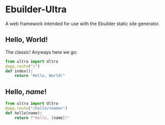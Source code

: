 # Ebuilder-Ultra
A web framework intended for use with the Ebuilder static site generator.
## Hello, World!
The classic! Anyways here we go:
```python
from ultra import Ultra
@app.route("/")
def index():
    return "Hello, World!"
```
## Hello, _name_!
```python
from ultra import Ultra
@app.route("/hello/<name>")
def hello(name):
    return f"Hello, {name}!"
```

